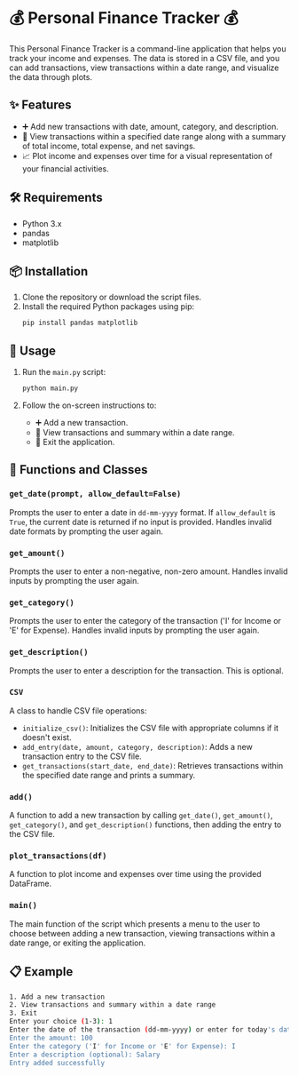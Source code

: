 # 💰 Personal Finance Tracker 💰

This Personal Finance Tracker is a command-line application that helps you track your income and expenses. The data is stored in a CSV file, and you can add transactions, view transactions within a date range, and visualize the data through plots.

## ✨ Features

- ➕ Add new transactions with date, amount, category, and description.
- 📅 View transactions within a specified date range along with a summary of total income, total expense, and net savings.
- 📈 Plot income and expenses over time for a visual representation of your financial activities.

## 🛠️ Requirements

- Python 3.x
- pandas
- matplotlib

## 📦 Installation

1. Clone the repository or download the script files.
2. Install the required Python packages using pip:
    ```sh
    pip install pandas matplotlib
    ```

## 🚀 Usage

1. Run the `main.py` script:
    ```sh
    python main.py
    ```

2. Follow the on-screen instructions to:
    - ➕ Add a new transaction.
    - 📅 View transactions and summary within a date range.
    - 🚪 Exit the application.

## 🔧 Functions and Classes

### `get_date(prompt, allow_default=False)`

Prompts the user to enter a date in `dd-mm-yyyy` format. If `allow_default` is `True`, the current date is returned if no input is provided. Handles invalid date formats by prompting the user again.

### `get_amount()`

Prompts the user to enter a non-negative, non-zero amount. Handles invalid inputs by prompting the user again.

### `get_category()`

Prompts the user to enter the category of the transaction ('I' for Income or 'E' for Expense). Handles invalid inputs by prompting the user again.

### `get_description()`

Prompts the user to enter a description for the transaction. This is optional.

### `CSV`

A class to handle CSV file operations:
- `initialize_csv()`: Initializes the CSV file with appropriate columns if it doesn't exist.
- `add_entry(date, amount, category, description)`: Adds a new transaction entry to the CSV file.
- `get_transactions(start_date, end_date)`: Retrieves transactions within the specified date range and prints a summary.

### `add()`

A function to add a new transaction by calling `get_date()`, `get_amount()`, `get_category()`, and `get_description()` functions, then adding the entry to the CSV file.

### `plot_transactions(df)`

A function to plot income and expenses over time using the provided DataFrame.

### `main()`

The main function of the script which presents a menu to the user to choose between adding a new transaction, viewing transactions within a date range, or exiting the application.

## 📋 Example

```sh
1. Add a new transaction
2. View transactions and summary within a date range
3. Exit
Enter your choice (1-3): 1
Enter the date of the transaction (dd-mm-yyyy) or enter for today's date: 15-07-2024
Enter the amount: 100
Enter the category ('I' for Income or 'E' for Expense): I
Enter a description (optional): Salary
Entry added successfully
```
